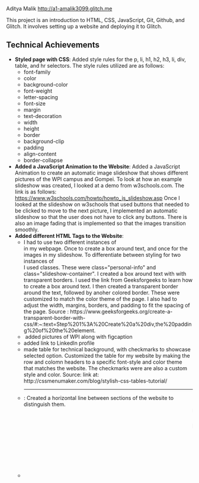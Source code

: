 Aditya Malik
http://a1-amalik3099.glitch.me

This project is an introduction to HTML, CSS, JavaScript, Git, Github, and Glitch. It involves setting up a website and deploying it to Glitch.

## Technical Achievements
- **Styled page with CSS**: Added style rules for the p, li, h1, h2, h3, li, div, table, and hr selectors. The style rules utilized are as follows:
    - font-family
    - color
    - background-color
    - font-weight
    - letter-spacing
    - font-size
    - margin
    - text-decoration
    - width
    - height
    - border
    - background-clip
    - padding
    - align-content
    - border-collapse
- **Added a JavaScript Animation to the Website**: Added a JavaScript Animation to create an automatic image slideshow that shows different pictures of the WPI campus and Gompei. To look at how an example slideshow was created, I looked at a demo from w3schools.com. The link is as follows: https://www.w3schools.com/howto/howto_js_slideshow.asp 
Once I looked at the slideshow on w3schools that used buttons that needed to be clicked to move to the next picture, I implemented an automatic slideshow so that the user does not have to click any buttons. There is also an image fading that is implemented so that the images transition smoothly. 
- **Added different HTML Tags to the Website**:
    - <div> I had to use two different instances of <div> in my webpage. Once to create a box around text, and once for the images in my slideshow. To differentiate between styling for two instances of <div> I used classes. These were class="personal-info" and class="slideshow-container". I created a box around text with with transparent borders. I used the link from Geeksforgeeks to learn how to create a box around text. I then created a transparent border around the text, followed by anoher colored border. These were customized to match the color theme of the page. I also had to adjust the width, margins, borders, and padding to fit the spacing of the page. Source : https://www.geeksforgeeks.org/create-a-transparent-border-with-css/#:~:text=Step%201%3A%20Create%20a%20div,the%20padding%20of%20the%20element.
    - <img> added pictures of WPI along with figcaption
    - <a> added link to LinkedIn profile 
    - <table> made table for technical background, with checkmarks to showcase selected option. Customized the table for my website by making the row and colomn headers to a specific font-style and color theme that matches the website. The checkmarks were are also a custom style and color. Source: link at: http://cssmenumaker.com/blog/stylish-css-tables-tutorial/
    - <hr>: Created a horizontal line between sections of the website to distinguish them. 
    - <marquee> Implemented scrolling text at the bottom of the webpage that covers the purpose of the website as a project for CS 4241. Source: https://www.html.am/html-codes/marquees/scrolling-text.cfm

### Design Achievements
- **Used the Roboto Font from Google Fonts**: I used Roboto as the font for elements in the body that did not have a specific font-style 
- **Used the Source Sans pro Font from Google Fonts**: I used Source Sans pro for h1, h2, and the unordered lists li
- **Used the Montserrat Font from Google Fonts**: I used Montserrat for the primary text in the body (the <p> tags)
- **Created a color palette using color.adobe.com**: I created a custome color palette from color.abode.com that suited my color theme for the website- vibrant yet professional. I included a screenshot of the palette in the images folder in the directory. All the colors from the palette were implemented into the website to style the h1, h2, h3, p, div, hr, table, marquee. 